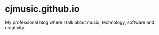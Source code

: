 # cjmusic.github.io

My professional blog where I talk about music, technology, software and creativity.
